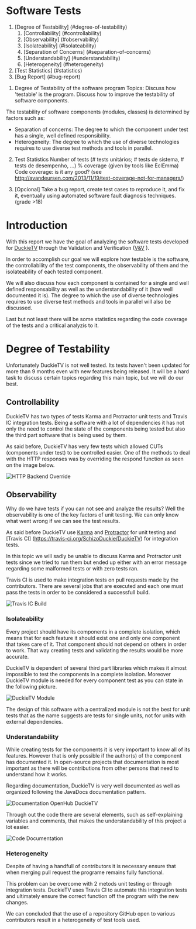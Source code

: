 # Software Tests
1. [Degree of Testability] (#degree-of-testability)
     1. [Controllability] (#controllability)
     2. [Observability] (#observability)
     3. [Isolateability] (#isolateability)
     4. [Separation of Concerns] (#separation-of-concerns)
     5. [Understandability] (#understandability)
     6. [Heterogeneity] (#heterogeneity)
2. [Test Statistics] (#statistics)
3. [Bug Report] (#bug-report)

1) Degree of Testability of the software program
Topics: Discuss how 'testable' is the program. Discuss how to improve the testability of software components.

The testability of software components (modules, classes) is determined by factors such as:
- Separation of concerns: The degree to which the component under test has a single, well defined responsibility.
- Heterogeneity: The degree to which the use of diverse technologies requires to use diverse test methods and tools in parallel.

2) Test Statistics
     Number of tests (# tests unitários; # tests de sistema, # tests de desempenho, ...)
     % coverage (given by tools like EclEmma)
     Code coverage: is it any good? (see http://avandeursen.com/2013/11/19/test-coverage-not-for-managers/)

3) [Opcional] Take a bug report, create test cases to reproduce it, and fix it, eventually using automated software fault diagnosis techniques. (grade >18)

# Introduction

With this report we have the goal of analyzing the software tests developed for [DuckieTV](https://schizoduckie.github.io/DuckieTV/) through the Validation and Verification ([V&V](https://en.wikipedia.org/wiki/Verification_and_validation) ).

In order to accomplish our goal we will explore how testable is the software, the controllability of the test components, the observability of them and the isolateability of each tested component. 

We will also discuss how each component is contained for a single and well defined responsability as well as the understandability of it (how well documented it is). The degree to which the use of diverse technologies requires to use diverse test methods and tools in parallel will also be discussed.

Last but not least there will be some statistics regarding the code coverage of the tests and a critical analyzis to it.

# Degree of Testability

Unfortunately DuckieTV is not well tested. Its tests haven't been updated for more than 9 months even with new features being released. It will be a hard task to discuss certain topics regarding this main topic, but we will do our best.

## Controllability

DuckieTV has two types of tests Karma and Protractor unit tests and Travis IC integration tests. Being a software with a lot of dependencies it has not only the need to control the state of the components being tested but also the third part software that is being used by them.

As said before, DuckieTV has very few tests which allowed CUTs (components under test) to be controlled easier. One of the methods to deal with the HTTP responses was by overriding the respond function as seen on the image below.

![HTTP Backend Override](http://i.imgur.com/277gDP3.png)

## Observability

Why do we have tests if you can not see and analyze the results?
Well the observability is one of the key factors of unit testing. We can only know what went wrong if we can see the test results.

As said before DuckieTV use [Karma](http://karma-runner.github.io/0.13/index.html) and [Protractor](https://angular.github.io/protractor/#/) for unit testing and [Travis CI] (https://travis-ci.org/SchizoDuckie/DuckieTV) for integration tests.

In this topic we will sadly be unable to discuss Karma and Protractor unit tests since we tried to run them but ended up either with an error message regarding some malformed tests or with zero tests ran.

Travis CI is used to make integration tests on pull requests made by the contributors. There are several jobs that are executed and each one must pass the tests in order to be considered a successfull build.

![Travis IC Build](http://i.imgur.com/IuPMFS3.png)

### Isolateability

Every project should have its components in a complete isolation, which means that for each feature it should exist one and only one component that takes care of it. That component should not depend on others in order to work. That way creating tests and validating the results would be more accurate.

DuckieTV is dependent of several third part libraries which makes it almost impossible to test the components in a complete isolation. Moreover DuckieTV module is needed for every component test as you can state in the following picture.

![DuckieTV Module](http://i.imgur.com/Z6JROgm.png)

The design of this software with a centralized module is not the best for unit tests that as the name suggests are tests for single units, not for units with external dependencies.

### Understandability

While creating tests for the components it is very important to know all of its features. However that is only possible if the author(s) of the component has documented it. In open-source projects that documentation is most important as there will be contributions from other persons that need to understand how it works.

Regarding documentation, DuckieTV is very well documented as well as organized following the JavaDocs documentation pattern.

![Documentation OpenHub DuckieTV](http://i.imgur.com/ApGV6oM.png)

Through out the code there are several elements, such as self-explaining variables and comments, that makes the understandability of this project a lot easier.

![Code Documentation](http://i.imgur.com/ZmP6bPl.png)

### Heterogeneity

Despite of having a handfull of contributors it is necessary ensure that when merging pull request the programe remains fully functional.

This problem can be overcome with 2 metods unit testing or through integration tests. DuckieTV uses Travis CI to automate this integration tests and ultimately ensure the correct function off the program with the new changes.

We can concluded that the use of a repository GitHub open to various contributors result in a heterogeneity of test tools used.
